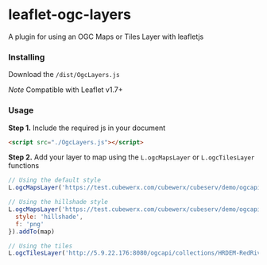 # leaflet-ogc-layers
A plugin for using an OGC Maps or Tiles Layer with leafletjs

### Installing
Download the `/dist/OgcLayers.js`

*Note* Compatible with Leaflet v1.7+

### Usage
**Step 1.** Include the required js in your document 

```html
<script src="./OgcLayers.js"></script>
```

**Step 2.** Add your layer to map using the `L.ogcMapsLayer` or `L.ogcTilesLayer` functions

``` js
// Using the default style
L.ogcMapsLayer('https://test.cubewerx.com/cubewerx/cubeserv/demo/ogcapi/Winnipeg_2019/collections/dtm_1m').addTo(map)

// Using the hillshade style
L.ogcMapsLayer('https://test.cubewerx.com/cubewerx/cubeserv/demo/ogcapi/Winnipeg_2019/collections/dtm_1m', {
  style: 'hillshade',
  f: 'png'
}).addTo(map)

// Using the tiles
L.ogcTilesLayer('http://5.9.22.176:8080/ogcapi/collections/HRDEM-RedRiver:DTM:2m').addTo(map)

```
